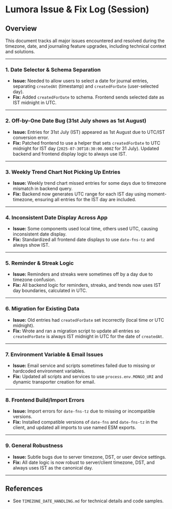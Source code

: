 # Lumora Issue & Fix Log (Session)

## Overview
This document tracks all major issues encountered and resolved during the timezone, date, and journaling feature upgrades, including technical context and solutions.

---

### 1. Date Selector & Schema Separation
- **Issue:** Needed to allow users to select a date for journal entries, separating `createdAt` (timestamp) and `createdForDate` (user-selected day).
- **Fix:** Added `createdForDate` to schema. Frontend sends selected date as IST midnight in UTC.

---

### 2. Off-by-One Date Bug (31st July shows as 1st August)
- **Issue:** Entries for 31st July (IST) appeared as 1st August due to UTC/IST conversion error.
- **Fix:** Patched frontend to use a helper that sets `createdForDate` to UTC midnight for IST day (`2025-07-30T18:30:00.000Z` for 31 July). Updated backend and frontend display logic to always use IST.

---

### 3. Weekly Trend Chart Not Picking Up Entries
- **Issue:** Weekly trend chart missed entries for some days due to timezone mismatch in backend query.
- **Fix:** Backend now generates UTC range for each IST day using moment-timezone, ensuring all entries for the IST day are included.

---

### 4. Inconsistent Date Display Across App
- **Issue:** Some components used local time, others used UTC, causing inconsistent date display.
- **Fix:** Standardized all frontend date displays to use `date-fns-tz` and always show IST.

---

### 5. Reminder & Streak Logic
- **Issue:** Reminders and streaks were sometimes off by a day due to timezone confusion.
- **Fix:** All backend logic for reminders, streaks, and trends now uses IST day boundaries, calculated in UTC.

---

### 6. Migration for Existing Data
- **Issue:** Old entries had `createdForDate` set incorrectly (local time or UTC midnight).
- **Fix:** Wrote and ran a migration script to update all entries so `createdForDate` is always IST midnight in UTC for the date of `createdAt`.

---

### 7. Environment Variable & Email Issues
- **Issue:** Email service and scripts sometimes failed due to missing or hardcoded environment variables.
- **Fix:** Updated all scripts and services to use `process.env.MONGO_URI` and dynamic transporter creation for email.

---

### 8. Frontend Build/Import Errors
- **Issue:** Import errors for `date-fns-tz` due to missing or incompatible versions.
- **Fix:** Installed compatible versions of `date-fns` and `date-fns-tz` in the client, and updated all imports to use named ESM exports.

---

### 9. General Robustness
- **Issue:** Subtle bugs due to server timezone, DST, or user device settings.
- **Fix:** All date logic is now robust to server/client timezone, DST, and always uses IST as the canonical day.

---

## References
- See `TIMEZONE_DATE_HANDLING.md` for technical details and code samples. 